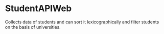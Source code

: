 # StudentAPIWeb
Collects data of students and can sort it lexicographically and filter students on the basis of universities.
